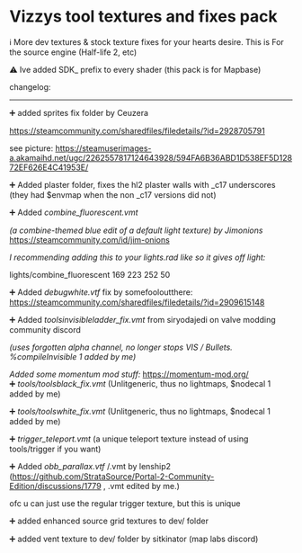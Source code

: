 # Vizzys tool textures and fixes pack
ℹ️ More dev textures & stock texture fixes for your hearts desire.
This is For the source engine (Half-life 2, etc)

⚠️ Ive added SDK_ prefix to every shader (this pack is for Mapbase)

changelog:


---
➕ added sprites fix folder by Ceuzera 

https://steamcommunity.com/sharedfiles/filedetails/?id=2928705791

see picture: https://steamuserimages-a.akamaihd.net/ugc/2262557817124643928/594FA6B36ABD1D538EF5D12872EF626E4C41953E/

➕ Added plaster folder, fixes the hl2 plaster walls with _c17 underscores (they had $envmap when the non _c17 versions did not)

➕ Added *combine_fluorescent.vmt*

*(a combine-themed blue edit of a default light texture) by Jimonions* https://steamcommunity.com/id/jim-onions

*I recommending adding this to your lights.rad like so it gives off light:*

lights/combine_fluorescent	169 223 252 50

➕ Added *debugwhite.vtf* fix by somefooloutthere: https://steamcommunity.com/sharedfiles/filedetails/?id=2909615148

➕ Added *toolsinvisibleladder_fix.vmt* from siryodajedi on valve modding community discord 

*(uses forgotten alpha channel, no longer stops VIS / Bullets. %compileInvisible 1 added by me)*

*Added some momentum mod stuff:* https://momentum-mod.org/  
➕ *tools/toolsblack_fix.vmt* (Unlitgeneric, thus no lightmaps, $nodecal 1 added by me)

➕ *tools/toolswhite_fix.vmt* (Unlitgeneric, thus no lightmaps, $nodecal 1 added by me)

➕ *trigger_teleport.vmt* (a unique teleport texture instead of using tools/trigger if you want)

➕ Added *obb_parallax.vtf* /.vmt by lenship2 
(https://github.com/StrataSource/Portal-2-Community-Edition/discussions/1779 , .vmt edited by me.) 

ofc u can just use the regular trigger texture, but this is unique 

➕ added enhanced source grid textures to dev/ folder

➕ added vent texture to dev/ folder by sitkinator  (map labs discord)
